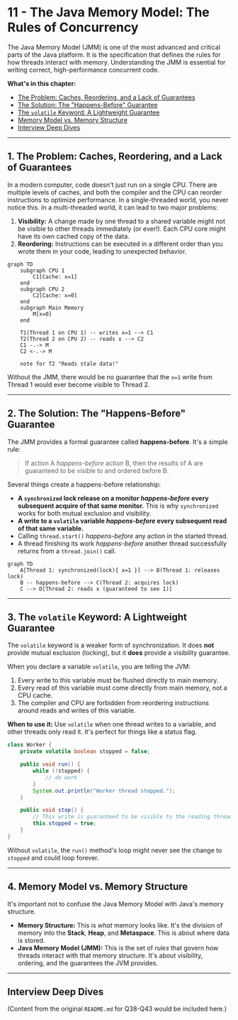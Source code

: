 # 11 - The Java Memory Model: The Rules of Concurrency

The Java Memory Model (JMM) is one of the most advanced and critical parts of the Java platform. It is the specification that defines the rules for how threads interact with memory. Understanding the JMM is essential for writing correct, high-performance concurrent code.

**What's in this chapter:**
*   [The Problem: Caches, Reordering, and a Lack of Guarantees](#1-the-problem-caches-reordering-and-a-lack-of-guarantees)
*   [The Solution: The "Happens-Before" Guarantee](#2-the-solution-the-happens-before-guarantee)
*   [The `volatile` Keyword: A Lightweight Guarantee](#3-the-volatile-keyword-a-lightweight-guarantee)
*   [Memory Model vs. Memory Structure](#4-memory-model-vs-memory-structure)
*   [Interview Deep Dives](#interview-deep-dives)

---

## 1. The Problem: Caches, Reordering, and a Lack of Guarantees

In a modern computer, code doesn't just run on a single CPU. There are multiple levels of caches, and both the compiler and the CPU can reorder instructions to optimize performance. In a single-threaded world, you never notice this. In a multi-threaded world, it can lead to two major problems:

1.  **Visibility:** A change made by one thread to a shared variable might not be visible to other threads immediately (or ever!). Each CPU core might have its own cached copy of the data.
2.  **Reordering:** Instructions can be executed in a different order than you wrote them in your code, leading to unexpected behavior.

```mermaid
graph TD
    subgraph CPU 1
        C1[Cache: x=1]
    end
    subgraph CPU 2
        C2[Cache: x=0]
    end
    subgraph Main Memory
        M[x=0]
    end

    T1(Thread 1 on CPU 1) -- writes x=1 --> C1
    T2(Thread 2 on CPU 2) -- reads x --> C2
    C1 -.-> M
    C2 <-.-> M

    note for T2 "Reads stale data!"
```

Without the JMM, there would be no guarantee that the `x=1` write from Thread 1 would ever become visible to Thread 2.

---

## 2. The Solution: The "Happens-Before" Guarantee

The JMM provides a formal guarantee called **happens-before**. It's a simple rule:
> If action A *happens-before* action B, then the results of A are guaranteed to be visible to and ordered before B.

Several things create a happens-before relationship:
*   **A `synchronized` lock release on a monitor *happens-before* every subsequent acquire of that same monitor.** This is why `synchronized` works for both mutual exclusion and visibility.
*   **A write to a `volatile` variable *happens-before* every subsequent read of that same variable.**
*   Calling `thread.start()` *happens-before* any action in the started thread.
*   A thread finishing its work *happens-before* another thread successfully returns from a `thread.join()` call.

```mermaid
graph TD
    A[Thread 1: synchronized(lock){ x=1 }] --> B(Thread 1: releases lock)
    B -- happens-before --> C(Thread 2: acquires lock)
    C --> D[Thread 2: reads x (guaranteed to see 1)]
```

---

## 3. The `volatile` Keyword: A Lightweight Guarantee

The `volatile` keyword is a weaker form of synchronization. It does **not** provide mutual exclusion (locking), but it **does** provide a visibility guarantee.

When you declare a variable `volatile`, you are telling the JVM:
1.  Every write to this variable must be flushed directly to main memory.
2.  Every read of this variable must come directly from main memory, not a CPU cache.
3.  The compiler and CPU are forbidden from reordering instructions around reads and writes of this variable.

**When to use it:**
Use `volatile` when one thread writes to a variable, and other threads only read it. It's perfect for things like a status flag.

```java
class Worker {
    private volatile boolean stopped = false;

    public void run() {
        while (!stopped) {
            // do work
        }
        System.out.println("Worker thread stopped.");
    }

    public void stop() {
        // This write is guaranteed to be visible to the reading thread.
        this.stopped = true;
    }
}
```
Without `volatile`, the `run()` method's loop might never see the change to `stopped` and could loop forever.

---

## 4. Memory Model vs. Memory Structure

It's important not to confuse the Java Memory Model with Java's memory structure.
*   **Memory Structure:** This is *what* memory looks like. It's the division of memory into the **Stack**, **Heap**, and **Metaspace**. This is about where data is stored.
*   **Java Memory Model (JMM):** This is the set of *rules* that govern how threads interact with that memory structure. It's about visibility, ordering, and the guarantees the JVM provides.

---

## Interview Deep Dives

(Content from the original `README.md` for Q38-Q43 would be included here.)
